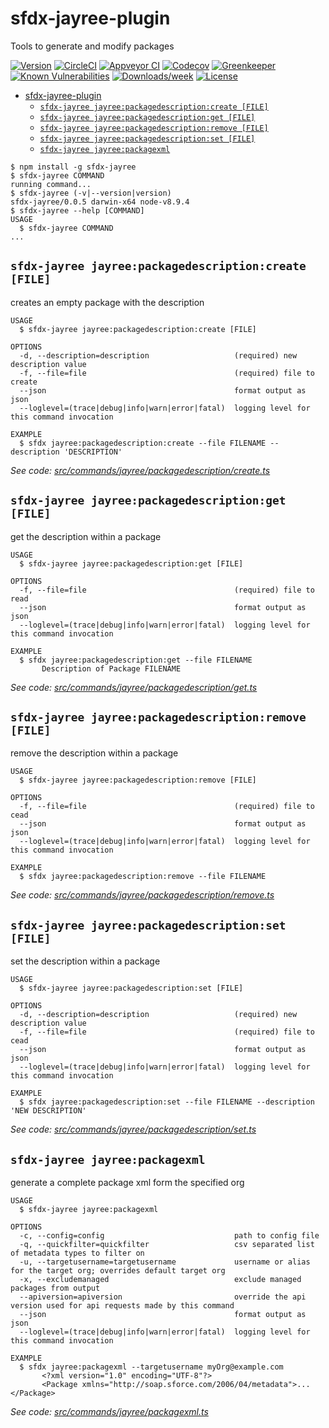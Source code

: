 # sfdx-jayree-plugin

Tools to generate and modify packages

[![Version](https://img.shields.io/npm/v/sfdx-jayree-plugin.svg)](https://npmjs.org/package/sfdx-jayree-plugin)
[![CircleCI](https://circleci.com/gh/jayree/sfdx-jayree-plugin/tree/master.svg?style=shield)](https://circleci.com/gh/jayree/sfdx-jayree-plugin/tree/master)
[![Appveyor CI](https://ci.appveyor.com/api/projects/status/github/jayree/sfdx-jayree-plugin?branch=master&svg=true)](https://ci.appveyor.com/project/jayree/sfdx-jayree-plugin/branch/master)
[![Codecov](https://codecov.io/gh/jayree/sfdx-jayree-plugin/branch/master/graph/badge.svg)](https://codecov.io/gh/jayree/sfdx-jayree-plugin)
[![Greenkeeper](https://badges.greenkeeper.io/jayree/sfdx-jayree-plugin.svg)](https://greenkeeper.io/)
[![Known Vulnerabilities](https://snyk.io/test/github/jayree/sfdx-jayree-plugin/badge.svg)](https://snyk.io/test/github/jayree/sfdx-jayree-plugin)
[![Downloads/week](https://img.shields.io/npm/dw/sfdx-jayree-plugin.svg)](https://npmjs.org/package/sfdx-jayree-plugin)
[![License](https://img.shields.io/npm/l/sfdx-jayree-plugin.svg)](https://github.com/jayree/sfdx-jayree-plugin/blob/master/package.json)

- [sfdx-jayree-plugin](#sfdx-jayree-plugin)
  - [`sfdx-jayree jayree:packagedescription:create [FILE]`](#sfdx-jayree-jayreepackagedescriptioncreate-file)
  - [`sfdx-jayree jayree:packagedescription:get [FILE]`](#sfdx-jayree-jayreepackagedescriptionget-file)
  - [`sfdx-jayree jayree:packagedescription:remove [FILE]`](#sfdx-jayree-jayreepackagedescriptionremove-file)
  - [`sfdx-jayree jayree:packagedescription:set [FILE]`](#sfdx-jayree-jayreepackagedescriptionset-file)
  - [`sfdx-jayree jayree:packagexml`](#sfdx-jayree-jayreepackagexml)

<!-- install -->
<!-- usage -->
```sh-session
$ npm install -g sfdx-jayree
$ sfdx-jayree COMMAND
running command...
$ sfdx-jayree (-v|--version|version)
sfdx-jayree/0.0.5 darwin-x64 node-v8.9.4
$ sfdx-jayree --help [COMMAND]
USAGE
  $ sfdx-jayree COMMAND
...
```
<!-- usagestop -->
<!-- commands -->

## `sfdx-jayree jayree:packagedescription:create [FILE]`

creates an empty package with the description

```
USAGE
  $ sfdx-jayree jayree:packagedescription:create [FILE]

OPTIONS
  -d, --description=description                   (required) new description value
  -f, --file=file                                 (required) file to create
  --json                                          format output as json
  --loglevel=(trace|debug|info|warn|error|fatal)  logging level for this command invocation

EXAMPLE
  $ sfdx jayree:packagedescription:create --file FILENAME --description 'DESCRIPTION'
```

_See code: [src/commands/jayree/packagedescription/create.ts](https://github.com/jayree/sfdx-jayree-plugin/blob/v0.0.5/src/commands/jayree/packagedescription/create.ts)_

## `sfdx-jayree jayree:packagedescription:get [FILE]`

get the description within a package

```
USAGE
  $ sfdx-jayree jayree:packagedescription:get [FILE]

OPTIONS
  -f, --file=file                                 (required) file to read
  --json                                          format output as json
  --loglevel=(trace|debug|info|warn|error|fatal)  logging level for this command invocation

EXAMPLE
  $ sfdx jayree:packagedescription:get --file FILENAME
       Description of Package FILENAME
```

_See code: [src/commands/jayree/packagedescription/get.ts](https://github.com/jayree/sfdx-jayree-plugin/blob/v0.0.5/src/commands/jayree/packagedescription/get.ts)_

## `sfdx-jayree jayree:packagedescription:remove [FILE]`

remove the description within a package

```
USAGE
  $ sfdx-jayree jayree:packagedescription:remove [FILE]

OPTIONS
  -f, --file=file                                 (required) file to cead
  --json                                          format output as json
  --loglevel=(trace|debug|info|warn|error|fatal)  logging level for this command invocation

EXAMPLE
  $ sfdx jayree:packagedescription:remove --file FILENAME
```

_See code: [src/commands/jayree/packagedescription/remove.ts](https://github.com/jayree/sfdx-jayree-plugin/blob/v0.0.5/src/commands/jayree/packagedescription/remove.ts)_

## `sfdx-jayree jayree:packagedescription:set [FILE]`

set the description within a package

```
USAGE
  $ sfdx-jayree jayree:packagedescription:set [FILE]

OPTIONS
  -d, --description=description                   (required) new description value
  -f, --file=file                                 (required) file to cead
  --json                                          format output as json
  --loglevel=(trace|debug|info|warn|error|fatal)  logging level for this command invocation

EXAMPLE
  $ sfdx jayree:packagedescription:set --file FILENAME --description 'NEW DESCRIPTION'
```

_See code: [src/commands/jayree/packagedescription/set.ts](https://github.com/jayree/sfdx-jayree-plugin/blob/v0.0.5/src/commands/jayree/packagedescription/set.ts)_

## `sfdx-jayree jayree:packagexml`

generate a complete package xml form the specified org

```
USAGE
  $ sfdx-jayree jayree:packagexml

OPTIONS
  -c, --config=config                             path to config file
  -q, --quickfilter=quickfilter                   csv separated list of metadata types to filter on
  -u, --targetusername=targetusername             username or alias for the target org; overrides default target org
  -x, --excludemanaged                            exclude managed packages from output
  --apiversion=apiversion                         override the api version used for api requests made by this command
  --json                                          format output as json
  --loglevel=(trace|debug|info|warn|error|fatal)  logging level for this command invocation

EXAMPLE
  $ sfdx jayree:packagexml --targetusername myOrg@example.com
       <?xml version="1.0" encoding="UTF-8"?>
       <Package xmlns="http://soap.sforce.com/2006/04/metadata">...</Package>
```

_See code: [src/commands/jayree/packagexml.ts](https://github.com/jayree/sfdx-jayree-plugin/blob/v0.0.5/src/commands/jayree/packagexml.ts)_
<!-- commandsstop -->
<!-- 
## Debugging your plugin

We recommend using the Visual Studio Code (VS Code) IDE for your plugin development. Included in the `.vscode` directory of this plugin is a `launch.json` config file, which allows you to attach a debugger to the node process when running your commands.

To debug the `hello:org` command:

1. Start the inspector
  
    If you linked your plugin to the sfdx cli, call your command with the `dev-suspend` switch:

    ```sh-session
    $ sfdx hello:org -u myOrg@example.com --dev-suspend
    Debugger listening on ws://127.0.0.1:9229/...
    For help see https://nodejs.org/en/docs/inspector
    ```

    Alternatively, to call your command using the `bin/run` script, set the `NODE_OPTIONS` environment variable to `--inspect-brk` when starting the debugger:

    ```sh-session
    $ NODE_OPTIONS=--inspect-brk bin/run hello:org -u myOrg@example.com
    Debugger listening on ws://127.0.0.1:9229/...
    For help see https://nodejs.org/en/docs/inspector
    ```

2. Set some breakpoints in your command code
3. Click on the Debug icon in the Activity Bar on the side of VS Code to open up the Debug view.
4. In the upper left hand corner of VS Code, verify that the "Attach to Remote" launch configuration has been chosen.
5. Hit the green play button to the left of the "Attach to Remote" launch configuration window. The debugger should now be suspended on the first line of the program.
6. Hit the green play button at the top middle of VS Code (this play button will be to the right of the play button that you clicked in step #5).

Congrats, you are debugging!
 -->

